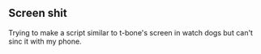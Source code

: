 ## Screen shit
Trying to make a script similar to t-bone's screen in watch dogs but can't sinc it with my phone.

